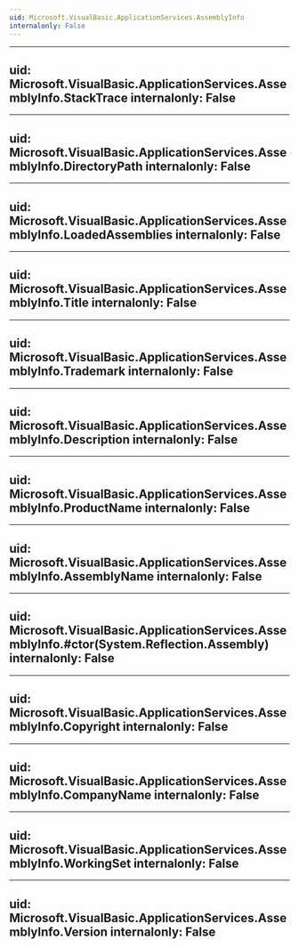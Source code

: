 ```yaml
---
uid: Microsoft.VisualBasic.ApplicationServices.AssemblyInfo
internalonly: False
---
```


---
uid: Microsoft.VisualBasic.ApplicationServices.AssemblyInfo.StackTrace
internalonly: False
---

---
uid: Microsoft.VisualBasic.ApplicationServices.AssemblyInfo.DirectoryPath
internalonly: False
---

---
uid: Microsoft.VisualBasic.ApplicationServices.AssemblyInfo.LoadedAssemblies
internalonly: False
---

---
uid: Microsoft.VisualBasic.ApplicationServices.AssemblyInfo.Title
internalonly: False
---

---
uid: Microsoft.VisualBasic.ApplicationServices.AssemblyInfo.Trademark
internalonly: False
---

---
uid: Microsoft.VisualBasic.ApplicationServices.AssemblyInfo.Description
internalonly: False
---

---
uid: Microsoft.VisualBasic.ApplicationServices.AssemblyInfo.ProductName
internalonly: False
---

---
uid: Microsoft.VisualBasic.ApplicationServices.AssemblyInfo.AssemblyName
internalonly: False
---

---
uid: Microsoft.VisualBasic.ApplicationServices.AssemblyInfo.#ctor(System.Reflection.Assembly)
internalonly: False
---

---
uid: Microsoft.VisualBasic.ApplicationServices.AssemblyInfo.Copyright
internalonly: False
---

---
uid: Microsoft.VisualBasic.ApplicationServices.AssemblyInfo.CompanyName
internalonly: False
---

---
uid: Microsoft.VisualBasic.ApplicationServices.AssemblyInfo.WorkingSet
internalonly: False
---

---
uid: Microsoft.VisualBasic.ApplicationServices.AssemblyInfo.Version
internalonly: False
---
